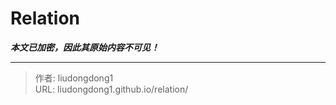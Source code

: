 # Relation

***本文已加密，因此其原始内容不可见！***

---

> 作者: liudongdong1  
> URL: liudongdong1.github.io/relation/  

